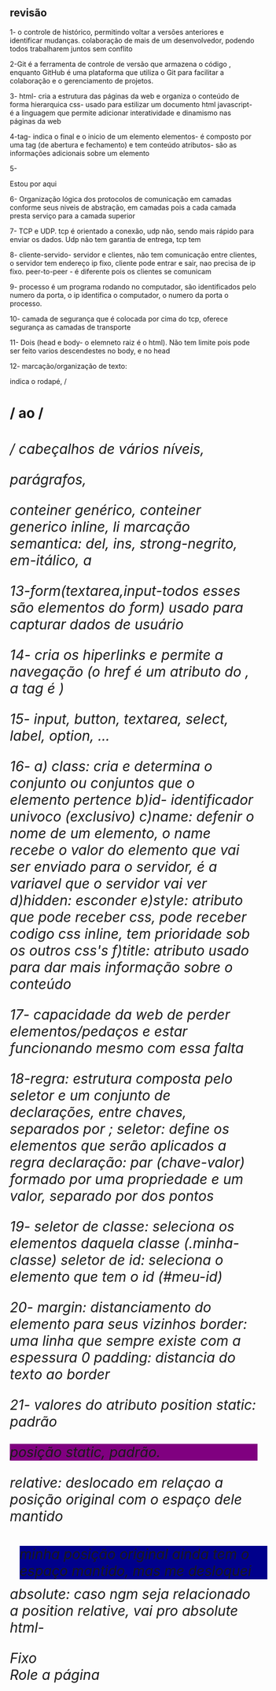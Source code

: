 ## revisão

1- o controle de histórico, permitindo voltar a versões anteriores e identificar mudanças.
colaboração de mais de um desenvolvedor, podendo todos trabalharem juntos sem conflito

2-Git é a ferramenta de controle de versão que armazena o código , enquanto GitHub é uma plataforma que utiliza o 
Git para facilitar a colaboração e o gerenciamento de projetos.

3- html- cria a estrutura das páginas da web e organiza o conteúdo de forma hierarquica
css- usado para estilizar um documento html
javascript- é a linguagem que permite adicionar interatividade e dinamismo nas páginas da web

4-tag- indica o final e o inicio de um elemento
elementos- é composto por uma tag (de abertura e fechamento) e tem conteúdo
atributos- são as informações adicionais sobre um elemento

5- <html>
<head>
<title>Minha página</title>
<meta charset="utf-8">
</head>
<body>
	<p> Estou por aqui</p>
</body>
</html>

6- Organização lógica dos protocolos de comunicação em camadas conforme seus niveis de abstração, em camadas pois a cada camada presta serviço para a camada superior

7- TCP e UDP. tcp é orientado a conexão, udp não, sendo mais rápido para enviar os dados. Udp não tem garantia de entrega, tcp tem 

8- cliente-servido- servidor e clientes, não tem comunicação entre clientes, o servidor tem endereço ip fixo, cliente pode entrar e sair, nao precisa de ip fixo.
peer-to-peer - é diferente pois os clientes se comunicam

9- processo é um programa rodando no computador, são identificados pelo numero da porta, o ip identifica o computador, o numero da porta o processo.

10- camada de segurança que é colocada por cima do tcp, oferece segurança as camadas de transporte

11- Dois (head e body- o elemneto raiz é o html). Não tem limite pois pode ser feito varios descendestes no body, e no head

12- marcação/organização de texto: <footer> indica o rodapé, /*<h1>*/ ao /*<h6>*/ cabeçalhos de vários níveis,<p> parágrafos, <div> conteiner genérico, <span> conteiner generico inline, li 
marcação semantica: del, ins, strong-negrito, em-itálico, a

13-form(textarea,input-todos esses são elementos do form) usado para capturar dados de usuário

14- <a> cria os hiperlinks e permite a navegação (o href é um atributo do <a>, a tag é <a>)

15- input, button, textarea, select, label, option, ...

16- a) class: cria e determina o conjunto ou conjuntos que o elemento pertence 
b)id- identificador univoco (exclusivo)
c)name: defenir o nome de um elemento, o name recebe o valor do elemento que vai ser enviado para o servidor, é a variavel que o servidor vai ver 
d)hidden: esconder 
e)style: atributo que pode receber css, pode receber codigo css inline, tem prioridade sob os outros css's
f)title: atributo usado para dar mais informação sobre o conteúdo

17- capacidade da web de perder elementos/pedaços e estar funcionando mesmo com essa falta

18-regra: estrutura composta pelo seletor e um conjunto de declarações, entre chaves, separados por ;
seletor: define os elementos que serão aplicados a regra 
declaração: par (chave-valor) formado por uma propriedade e um valor, separado por dos pontos

19- 
seletor de classe: seleciona os elementos daquela classe (.minha-classe)
seletor de id: seleciona o elemento que tem o id (#meu-id)

20- margin: distanciamento do elemento para seus vizinhos
border: uma linha que sempre existe com a espessura 0
padding: distancia do texto ao border

21- valores do atributo position
static: padrão
<div style="background-color: purple; position: static;">
    posição static, padrão.
</div>

relative: deslocado em relaçao a posição original com o espaço dele mantido
<div style="background-color: darkblue; position: relative; top: 15px; left: 20px;">
   minha posição original ainda tem o espaço  mantido, mas me desloquei
</div>

absolute: caso ngm seja relacionado a position relative, vai pro absolute
html-
    <div class="box">Fixo</div>
    <div style="height: 1500px;">Role a página</div>
css-
 .box {
            position: fixed;
            top: 0;
            right: 0;
            width: 100px;
            height: 100px;
            background-color: purple;
        }
fixed: fixo em relação ao viewport, tamanho da janela 
  <div class="tamanho-fixo">
css-
.tamanho-fixo{
width: 100px;
height: 50px;
}


